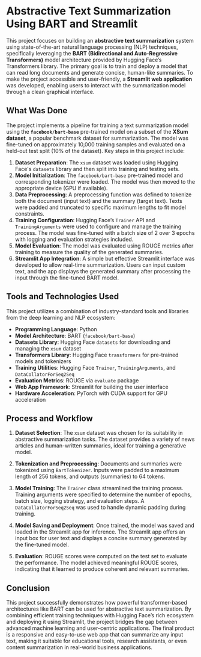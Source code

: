 
# Abstractive Text Summarization Using BART and Streamlit

This project focuses on building an **abstractive text summarization** system using state-of-the-art natural language processing (NLP) techniques, specifically leveraging the **BART (Bidirectional and Auto-Regressive Transformers)** model architecture provided by Hugging Face’s Transformers library. The primary goal is to train and deploy a model that can read long documents and generate concise, human-like summaries. To make the project accessible and user-friendly, a **Streamlit web application** was developed, enabling users to interact with the summarization model through a clean graphical interface.

## What Was Done

The project implements a pipeline for training a text summarization model using the **`facebook/bart-base`** pre-trained model on a subset of the **XSum dataset**, a popular benchmark dataset for summarization. The model was fine-tuned on approximately 10,000 training samples and evaluated on a held-out test split (10% of the dataset). Key steps in this project include:

1. **Dataset Preparation**: The `xsum` dataset was loaded using Hugging Face's `datasets` library and then split into training and testing sets.
2. **Model Initialization**: The `facebook/bart-base` pre-trained model and corresponding tokenizer were loaded. The model was then moved to the appropriate device (GPU if available).
3. **Data Preprocessing**: A preprocessing function was defined to tokenize both the document (input text) and the summary (target text). Texts were padded and truncated to specific maximum lengths to fit model constraints.
4. **Training Configuration**: Hugging Face’s `Trainer` API and `TrainingArguments` were used to configure and manage the training process. The model was fine-tuned with a batch size of 2 over 3 epochs with logging and evaluation strategies included.
5. **Model Evaluation**: The model was evaluated using ROUGE metrics after training to measure the quality of the generated summaries.
6. **Streamlit App Integration**: A simple but effective Streamlit interface was developed to allow real-time summarization. Users can input custom text, and the app displays the generated summary after processing the input through the fine-tuned BART model.

## Tools and Technologies Used

This project utilizes a combination of industry-standard tools and libraries from the deep learning and NLP ecosystem:

- **Programming Language**: Python
- **Model Architecture**: BART (`facebook/bart-base`)
- **Datasets Library**: Hugging Face `datasets` for downloading and managing the `xsum` dataset
- **Transformers Library**: Hugging Face `transformers` for pre-trained models and tokenizers
- **Training Utilities**: Hugging Face `Trainer`, `TrainingArguments`, and `DataCollatorForSeq2Seq`
- **Evaluation Metrics**: ROUGE via `evaluate` package
- **Web App Framework**: Streamlit for building the user interface
- **Hardware Acceleration**: PyTorch with CUDA support for GPU acceleration

## Process and Workflow

1. **Dataset Selection**: The `xsum` dataset was chosen for its suitability in abstractive summarization tasks. The dataset provides a variety of news articles and human-written summaries, ideal for training a generative model.
   
2. **Tokenization and Preprocessing**: Documents and summaries were tokenized using `BartTokenizer`. Inputs were padded to a maximum length of 256 tokens, and outputs (summaries) to 64 tokens.

3. **Model Training**: The `Trainer` class streamlined the training process. Training arguments were specified to determine the number of epochs, batch size, logging strategy, and evaluation steps. A `DataCollatorForSeq2Seq` was used to handle dynamic padding during training.

4. **Model Saving and Deployment**: Once trained, the model was saved and loaded in the Streamlit app for inference. The Streamlit app offers an input box for user text and displays a concise summary generated by the fine-tuned model.

5. **Evaluation**: ROUGE scores were computed on the test set to evaluate the performance. The model achieved meaningful ROUGE scores, indicating that it learned to produce coherent and relevant summaries.

## Conclusion

This project successfully demonstrates how powerful transformer-based architectures like BART can be used for abstractive text summarization. By combining efficient training techniques with Hugging Face’s rich ecosystem and deploying it using Streamlit, the project bridges the gap between advanced machine learning and user-centric applications. The final product is a responsive and easy-to-use web app that can summarize any input text, making it suitable for educational tools, research assistants, or even content summarization in real-world business applications.
